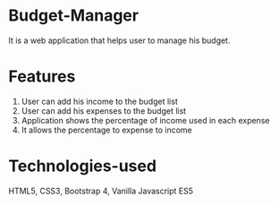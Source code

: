 # Budget-Manager
It is a web application that helps user to manage his budget.

# Features
1) User can add his income to the budget list
2) User can add his expenses to the budget list
3) Application shows the percentage of income used in each expense
4) It allows the percentage to expense to income

# Technologies-used
HTML5, CSS3, Bootstrap 4, Vanilla Javascript ES5
